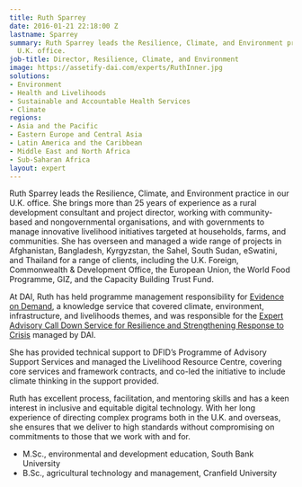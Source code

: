 ```yaml
---
title: Ruth Sparrey
date: 2016-01-21 22:18:00 Z
lastname: Sparrey
summary: Ruth Sparrey leads the Resilience, Climate, and Environment practice in our
  U.K. office.
job-title: Director, Resilience, Climate, and Environment
image: https://assetify-dai.com/experts/RuthInner.jpg
solutions:
- Environment
- Health and Livelihoods
- Sustainable and Accountable Health Services
- Climate
regions:
- Asia and the Pacific
- Eastern Europe and Central Asia
- Latin America and the Caribbean
- Middle East and North Africa
- Sub-Saharan Africa
layout: expert
---
```


Ruth Sparrey leads the Resilience, Climate, and Environment practice in our U.K. office. She brings more than 25 years of experience as a rural development consultant and project director, working with community-based and nongovernmental organisations, and with governments to manage innovative livelihood initiatives targeted at households, farms, and communities. She has overseen and managed a wide range of projects in Afghanistan, Bangladesh, Kyrgyzstan, the Sahel, South Sudan, eSwatini, and Thailand for a range of clients, including the U.K. Foreign, Commonwealth & Development Office, the European Union, the World Food Programme, GIZ, and the Capacity Building Trust Fund. 

At DAI, Ruth has held programme management responsibility for [Evidence on Demand](https://www.dai.com/our-work/projects/worldwide-evidence-demand-core-services), a knowledge service that covered climate, environment, infrastructure, and livelihoods themes, and was responsible for the [Expert Advisory Call Down Service for Resilience and Strengthening Response to Crisis](https://www.dai.com/our-work/projects/worldwide-expert-advisory-call-down-services-eacds) managed by DAI. 

She has provided technical support to DFID’s Programme of Advisory Support Services and managed the Livelihood Resource Centre, covering core services and framework contracts, and co-led the initiative to include climate thinking in the support provided. 

Ruth has excellent process, facilitation, and mentoring skills and has a keen interest in inclusive and equitable digital technology. With her long experience of directing complex programs both in the U.K. and overseas, she ensures that we deliver to high standards without compromising on commitments to those that we work with and for. 

* M.Sc., environmental and development education, South Bank University
* B.Sc., agricultural technology and management, Cranfield University